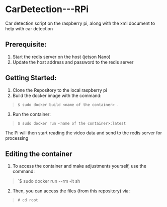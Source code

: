 # CarDetection---RPi
Car detection script on the raspberry pi, along with the xml document to help with car detection

## Prerequisite: 
1. Start the redis server on the host (jetson Nano)
2. Update the host address and password to the redis server

## Getting Started:
1. Clone the Repository to the local raspberry pi
2. Build the docker image with the command:  
>`$ sudo docker build <name of the container> .`
3. Run the container:  
>`$ sudo docker run <name of the container>:latest`

The Pi will then start reading the video data and send to the redis server for processing 

## Editing the container
1. To access the container and make adjustments yourself, use the command:  
>`$ sudo docker run --rm -it <name of the container> sh
2. Then, you can access the files (from this repository) via:  
>`# cd root`
